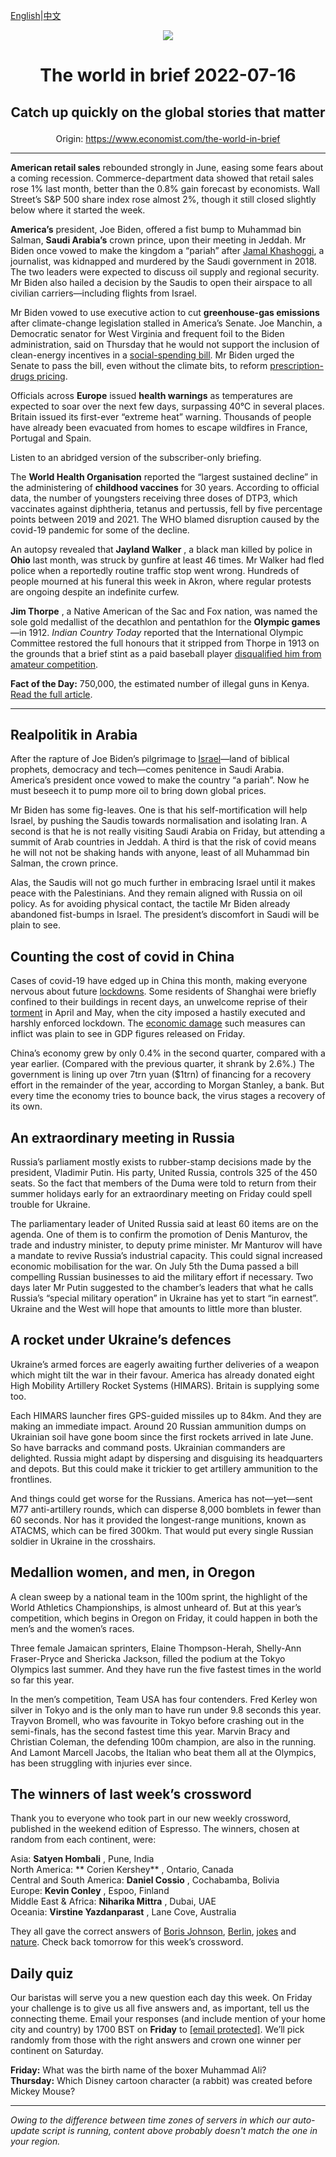 [English](https://github.com/arielherself/espresso/blob/main/README.md)|[中文](https://github-com.translate.goog/arielherself/espresso/blob/main/README.md?_x_tr_sl=en&_x_tr_tl=zh-CN&_x_tr_hl=zh-CN&_x_tr_pto=wapp)

<div align="center"><img src="https://cdn.static-economist.com/sites/all/themes/econfinal/images/svg/logo.svg" align-center /></div>

# <p align="center">The world in brief 2022-07-16</p>

## <p align="center">Catch up quickly on the global stories that matter</p>

<p align="center">Origin: <a href="https://www.economist.com/the-world-in-brief">https://www.economist.com/the-world-in-brief</a><hr>

**American retail sales** rebounded strongly in June, easing some fears about a coming recession. Commerce-department data showed that retail sales rose 1% last month, better than the 0.8% gain forecast by economists. Wall Street’s S&amp;P 500 share index rose almost 2%, though it still closed slightly below where it started the week. 

 **America’s** president, Joe Biden, offered a fist bump to Muhammad bin Salman, **Saudi Arabia’s** crown prince, upon their meeting in Jeddah. Mr Biden once vowed to make the kingdom a “pariah” after [Jamal Khashoggi](https://www.economist.com/middle-east-and-africa/2021/02/26/the-cia-blames-mbs-for-the-murder-of-jamal-khashoggi), a journalist, was kidnapped and murdered by the Saudi government in 2018. The two leaders were expected to discuss oil supply and regional security. Mr Biden also hailed a decision by the Saudis to open their airspace to all civilian carriers—including flights from Israel.

Mr Biden vowed to use executive action to cut **greenhouse-gas emissions** after climate-change legislation stalled in America’s Senate. Joe Manchin, a Democratic senator for West Virginia and frequent foil to the Biden administration, said on Thursday that he would not support the inclusion of clean-energy incentives in a [social-spending bill](https://www.economist.com/united-states/2021/12/19/joe-manchin-kills-the-build-back-better-act-joe-bidens-ambitious-legislative-package). Mr Biden urged the Senate to pass the bill, even without the climate bits, to reform [prescription-drugs pricing](https://www.economist.com/united-states/2021/11/20/democrats-have-a-plan-to-lower-drug-costs-without-hurting-innovation).

Officials across **Europe** issued **health warnings** as temperatures are expected to soar over the next few days, surpassing 40℃ in several places. Britain issued its first-ever “extreme heat” warning. Thousands of people have already been evacuated from homes to escape wildfires in France, Portugal and Spain.

Listen to an abridged version of the subscriber-only briefing.

The **World Health Organisation** reported the “largest sustained decline” in the administering of **childhood vaccines** for 30 years. According to official data, the number of youngsters receiving three doses of DTP3, which vaccinates against diphtheria, tetanus and pertussis, fell by five percentage points between 2019 and 2021. The WHO blamed disruption caused by the covid-19 pandemic for some of the decline.

An autopsy revealed that **Jayland Walker** , a black man killed by police in **Ohio** last month, was struck by gunfire at least 46 times. Mr Walker had fled police when a reportedly routine traffic stop went wrong. Hundreds of people mourned at his funeral this week in Akron, where regular protests are ongoing despite an indefinite curfew.

 **Jim Thorpe** , a Native American of the Sac and Fox nation, was named the sole gold medallist of the decathlon and pentathlon for the **Olympic games** —in 1912. <em>Indian Country Today</em> reported that the International Olympic Committee restored the full honours that it stripped from Thorpe in 1913 on the grounds that a brief stint as a paid baseball player [disqualified him from amateur competition](https://www.economist.com/the-economist-explains/2021/07/20/why-did-the-olympics-ditch-their-amateur-athlete-requirement).

 **Fact of the Day:** 750,000, the estimated number of illegal guns in Kenya. [Read the full article](https://www.economist.com/middle-east-and-africa/2022/07/14/can-elephants-and-rhinos-coexist-with-livestock-and-their-owners).

----------

## Realpolitik in Arabia

After the rapture of Joe Biden’s pilgrimage to [Israel](https://www.economist.com/middle-east-and-africa/2022/07/12/what-does-the-middle-east-offer-america)—land of biblical prophets, democracy and tech—comes penitence in Saudi Arabia. America’s president once vowed to make the country “a pariah”. Now he must beseech it to pump more oil to bring down global prices.

Mr Biden has some fig-leaves. One is that his self-mortification will help Israel, by pushing the Saudis towards normalisation and isolating Iran. A second is that he is not really visiting Saudi Arabia on Friday, but attending a summit of Arab countries in Jeddah. A third is that the risk of covid means he will not not be shaking hands with anyone, least of all Muhammad bin Salman, the crown prince.

Alas, the Saudis will not go much further in embracing Israel until it makes peace with the Palestinians. And they remain aligned with Russia on oil policy. As for avoiding physical contact, the tactile Mr Biden already abandoned fist-bumps in Israel. The president’s discomfort in Saudi will be plain to see.

## Counting the cost of covid in China

Cases of covid-19 have edged up in China this month, making everyone nervous about future [lockdowns](https://www.economist.com/china/2022/06/14/beijing-and-shanghai-are-still-trying-to-get-a-grip-on-covid-19). Some residents of Shanghai were briefly confined to their buildings in recent days, an unwelcome reprise of their [torment](https://www.economist.com/1843/2022/04/26/locked-down-in-shanghai-ive-caught-a-glimpse-of-our-techno-dystopian-future) in April and May, when the city imposed a hastily executed and harshly enforced lockdown. The [economic damage](https://www.economist.com/china/2022/06/09/it-will-take-time-for-chinas-consumers-to-recover-from-lockdown) such measures can inflict was plain to see in GDP figures released on Friday.

China’s economy grew by only 0.4% in the second quarter, compared with a year earlier. (Compared with the previous quarter, it shrank by 2.6%.) The government is lining up over 7trn yuan ($1trn) of financing for a recovery effort in the remainder of the year, according to Morgan Stanley, a bank. But every time the economy tries to bounce back, the virus stages a recovery of its own.

## An extraordinary meeting in Russia

Russia’s parliament mostly exists to rubber-stamp decisions made by the president, Vladimir Putin. His party, United Russia, controls 325 of the 450 seats. So the fact that members of the Duma were told to return from their summer holidays early for an extraordinary meeting on Friday could spell trouble for Ukraine.  
  
 The parliamentary leader of United Russia said at least 60 items are on the agenda. One of them is to confirm the promotion of Denis Manturov, the trade and industry minister, to deputy prime minister. Mr Manturov will have a mandate to revive Russia’s industrial capacity. This could signal increased economic mobilisation for the war. On July 5th the Duma passed a bill compelling Russian businesses to aid the military effort if necessary. Two days later Mr Putin suggested to the chamber’s leaders that what he calls Russia’s “special military operation” in Ukraine has yet to start “in earnest”. Ukraine and the West will hope that amounts to little more than bluster.

## A rocket under Ukraine’s defences

Ukraine’s armed forces are eagerly awaiting further deliveries of a weapon which might tilt the war in their favour. America has already donated eight High Mobility Artillery Rocket Systems (HIMARS). Britain is supplying some too. 

Each HIMARS launcher fires GPS-guided missiles up to 84km. And they are making an immediate impact. Around 20 Russian ammunition dumps on Ukrainian soil have gone boom since the first rockets arrived in late June. So have barracks and command posts. Ukrainian commanders are delighted. Russia might adapt by dispersing and disguising its headquarters and depots. But this could make it trickier to get artillery ammunition to the frontlines.

And things could get worse for the Russians. America has not—yet—sent M77 anti-artillery rounds, which can disperse 8,000 bomblets in fewer than 60 seconds. Nor has it provided the longest-range munitions, known as ATACMS, which can be fired 300km. That would put every single Russian soldier in Ukraine in the crosshairs.

## Medallion women, and men, in Oregon

A clean sweep by a national team in the 100m sprint, the highlight of the World Athletics Championships, is almost unheard of. But at this year’s competition, which begins in Oregon on Friday, it could happen in both the men’s and the women’s races.

Three female Jamaican sprinters, Elaine Thompson-Herah, Shelly-Ann Fraser-Pryce and Shericka Jackson, filled the podium at the Tokyo Olympics last summer. And they have run the five fastest times in the world so far this year.

In the men’s competition, Team USA has four contenders. Fred Kerley won silver in Tokyo and is the only man to have run under 9.8 seconds this year. Trayvon Bromell, who was favourite in Tokyo before crashing out in the semi-finals, has the second fastest time this year. Marvin Bracy and Christian Coleman, the defending 100m champion, are also in the running. And Lamont Marcell Jacobs, the Italian who beat them all at the Olympics, has been struggling with injuries ever since.

## The winners of last week’s crossword

Thank you to everyone who took part in our new weekly crossword, published in the weekend edition of Espresso. The winners, chosen at random from each continent, were: 

Asia: **Satyen Hombali** , Pune, India  
 North America: ** Corien Kershey** , Ontario, Canada  
 Central and South America: **Daniel Cossio** , Cochabamba, Bolivia  
 Europe: **Kevin Conley** , Espoo, Finland  
 Middle East &amp; Africa: **Niharika Mittra** , Dubai, UAE   
 Oceania: **Virstine Yazdanparast** , Lane Cove, Australia

They all gave the correct answers of [Boris Johnson](https://www.economist.com/britain/2022/07/06/the-toxicity-of-boris-johnson), [Berlin](https://www.economist.com/business/2022/07/04/how-sturdy-are-europes-tech-unicorns), [jokes](https://www.economist.com/interactive/briefing/2022/07/09/the-all-conquering-quaver) and [nature](https://www.economist.com/leaders/2022/07/06/voters-should-reject-chiles-new-draft-constitution). Check back tomorrow for this week’s crossword.

## Daily quiz

Our baristas will serve you a new question each day this week. On Friday your challenge is to give us all five answers and, as important, tell us the connecting theme. Email your responses (and include mention of your home city and country) by 1700 BST on **Friday** to [<span class="__cf_email__" data-cfemail="c594b0acbf80b6b5b7a0b6b6aa85a0a6aaabaaa8acb6b1eba6aaa8">[email&#160;protected]</span>](https://mail.google.com/mail/?view=cm&amp;fs=1&amp;tf=1&amp;to=QuizEspresso@economist.com). We’ll pick randomly from those with the right answers and crown one winner per continent on Saturday.

 **Friday:** What was the birth name of the boxer Muhammad Ali?  
 **Thursday:** Which Disney cartoon character (a rabbit) was created before Mickey Mouse?

----------

*Owing to the difference between time zones of servers in which our auto-update script is running, content above probably doesn't match the one in your region.*
